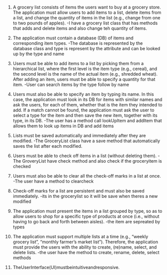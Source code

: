 1. A grocery list consists of items the users want to buy at a grocery store. The application must allow users to add items to a list, delete items from a list, and change the quantity of items in the list (e.g., change from one to two pounds of apples).
   -I have a grocery list class that has methods that adds and delete items and also change teh quantity of items.
2. The application must contain a database (DB) of items and corresponding item types.
   -The database is represented by the database class and type is represent by the attribute and can be looked up by the type and name

3. Users must be able to add items to a list by picking them from a hierarchical list, where the first level is the item type (e.g., cereal), and the second level is the name of the actual item (e.g., shredded wheat). After adding an item, users must be able to specify a
   quantity for that item.
   -User can search items by the type follow by name

4. Users must also be able to specify an item by typing its name. In this case, the
   application must look in its DB for items with similar names and ask the users, for each of them, whether that is the item they intended to add. If a match cannot be found, the application must ask the user to select a type for the item and then save the new item, together with its type, in its DB.
   -The user has a method call lookUpItem and addItem that allows them to look up items in DB and add items

5. Lists must be saved automatically and immediately after they are modified.
   -The GroceryList class have a save method that automatically saves the list after each modified.

6. Users must be able to check off items in a list (without deleting them).
   -The GroveryList have check method and also check if the groceryitem is checked

7. Users must also be able to clear all the check-off marks in a list at once.
   -The user have a method to clearcheck

8. Check-off marks for a list are persistent and must also be saved immediately.
   -its in the grocerylist so it will be save when theres a new modified
9. The application must present the items in a list grouped by type, so as to allow users to
   shop for a specific type of products at once (i.e., without having to go back and forth
   between aisles).
   -the item are sepreated by types

10. The application must support multiple lists at a time (e.g., “weekly grocery list”, “monthly
    farmer’s market list”). Therefore, the application must provide the users with the ability to
    create, (re)name, select, and delete lists.
    -the user have the method to create, rename, delete, select methods
11. TheUserInterface(UI)mustbeintuitiveandresponsive.
